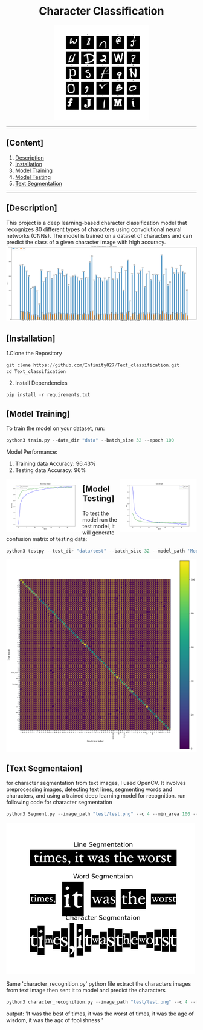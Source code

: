 # <div align="center">Character Classification</div>
<p align="center">
  <img alt="Characters" src="imagedraw.png" title="Characters" width="50%"/>
</p>

---

## [Content]
1. [Description](#description)   
2. [Installation](#installation)  
3. [Model Training](#model-training)
4. [Model Testing](#model-testing)
5. [Text Segmentation](#text-segmentation)

---
## [Description]

This project is a deep learning-based character classification model that recognizes 80 different types of characters using convolutional neural networks (CNNs). The model is trained on a dataset of characters and can predict the class of a given character image with high accuracy.
![Available Data for all classes(Training & Testing)](bargraph.png 'Available Data for all classes(Training & Testing)')

## [Installation]
1.Clone the Repository
```python
git clone https://github.com/Infinity027/Text_classification.git
cd Text_classification
```
2. Install Dependencies
```python
pip install -r requirements.txt
```

## [Model Training]
To train the model on your dataset, run:
```python
python3 train.py --data_dir "data" --batch_size 32 --epoch 100
```

Model Performance:
1. Training data Accuracy: 96.43%
2. Testing data Accuracy: 96%

<p align="center">
      <img src="acc_graph.png" title="Loss Graph" align="left" width="40%">
      <img src="loss_graph.png" title="Accuracy Graph" align="right" width="40%">
</p>


## [Model Testing]
To test the model run the test model, it will generate confusion matrix of testing data:
```python
python3 testpy --test_dir "data/test" --batch_size 32 --model_path 'Modelv0_1.pth'
```
![Confusion Matrix](confusion_matrix.png)

## [Text Segmentaion]
for character segmentation from text images, I used OpenCV. It involves preprocessing images, detecting text lines, segmenting words and characters, and using a trained deep learning model for recognition. run following code for character segmentation
```python
python3 Segment.py --image_path "test/test.png" --c 4 --min_area 100 --draw_plot 0
```
![Character Segmentation](result/line_1.png)

Same 'character_recognition.py' python file extract the characters images from text image then sent it to model and predict the characters
```python
python3 character_recognition.py --image_path "test/test.png" --c 4 --model_path 'modelv0_1.pth' --draw_plot 0
```
output: 'It was the best of times, it was the worst of times, it was tbe age of wisdom, it was the agc of foolishness '
